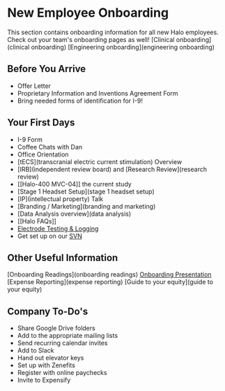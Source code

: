 # New Employee Onboarding

This section contains onboarding information for all new Halo employees. Check out your team's onboarding pages as well!
[Clinical onboarding](clinical onboarding)
[Engineering onboarding](engineering onboarding)

## Before You Arrive
* Offer Letter
* Proprietary Information and Inventions Agreement Form
* Bring needed forms of identification for I-9!

## Your First Days
* I-9 Form
* Coffee Chats with Dan
* Office Orientation
* [tECS](transcranial electric current stimulation) Overview
* [IRB](independent review board) and [Research Review](research review)
* [[Halo-400 MVC-04]] the current study
* [Stage 1 Headset Setup](stage 1 headset setup)
* [IP](intellectual property) Talk
* [Branding / Marketing](branding and marketing)
* [Data Analysis overview](data analysis)
* [[Halo FAQs]]
* [Electrode Testing & Logging](electrode)
* Get set up on our [SVN](svn)

## Other Useful Information
[Onboarding Readings](onboarding readings)
[Onboarding Presentation](https://docs.google.com/presentation/d/10KY1PCaYIDuuMwff40asNzz6ShxLwIAMZsAB9JHXaGk/edit#slide=id.gbebe45842_1_244)
[Expense Reporting](expense reporting)
[Guide to your equity](guide to your equity)

## Company To-Do's
* Share Google Drive folders
* Add to the appropriate mailing lists
* Send recurring calendar invites
* Add to Slack
* Hand out elevator keys
* Set up with Zenefits
* Register with online paychecks
* Invite to Expensify